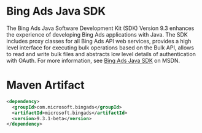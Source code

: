 # Bing Ads Java SDK

The Bing Ads Java Software Development Kit (SDK) Version 9.3 enhances the experience of developing Bing Ads applications with Java. The SDK includes proxy classes for all Bing Ads API web services, provides a high level interface for executing bulk operations based on the Bulk API, allows to read and write bulk files and abstracts low level details of authentication with OAuth. For more information, see [Bing Ads Java SDK](https://msdn.microsoft.com/en-US/library/bing-ads-java-sdk.aspx) on MSDN.

# Maven Artifact

```Xml
<dependency>
  <groupId>com.microsoft.bingads</groupId>
  <artifactId>microsoft.bingads</artifactId>
  <version>9.3.1-beta</version>
</dependency>
```
